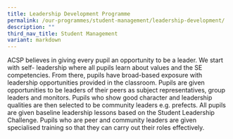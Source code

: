 ```yaml
---
title: Leadership Development Programme
permalink: /our-programmes/student-management/leadership-development/
description: ""
third_nav_title: Student Management
variant: markdown
---
```

ACSP believes in giving every pupil an opportunity to be a leader. We start with self- leadership where all pupils learn about values and the SE competencies. From there, pupils have broad-based exposure with leadership opportunities provided in the classroom. Pupils are given opportunities to be leaders of their peers as subject representatives, group leaders and monitors. Pupils who show good character and leadership qualities are then selected to be community leaders e.g. prefects. All pupils are given baseline leadership lessons based on the Student Leadership Challenge. Pupils who are peer and community leaders are given specialised training so that they can carry out their roles effectively.
